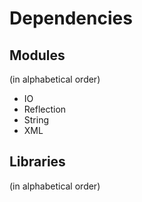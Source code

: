 # Dependencies

## Modules
(in alphabetical order)

* IO
* Reflection
* String
* XML

## Libraries
(in alphabetical order)
